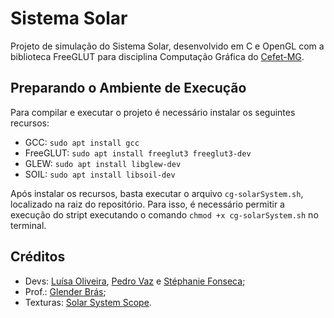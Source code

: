 # Sistema Solar
Projeto de simulação do Sistema Solar, desenvolvido em C e OpenGL com a biblioteca FreeGLUT para disciplina Computação Gráfica do [Cefet-MG](https://cefetmg.br).

## Preparando o Ambiente de Execução
Para compilar e executar o projeto é necessário instalar os seguintes recursos:
- GCC: `sudo apt install gcc`
- FreeGLUT: `sudo apt install freeglut3 freeglut3-dev`
- GLEW: `sudo apt install libglew-dev`
- SOIL: `sudo apt install libsoil-dev`

Após instalar os recursos, basta executar o arquivo `cg-solarSystem.sh`, localizado na raiz do repositório. Para isso, é necessário permitir a execução do stript executando o comando `chmod +x cg-solarSystem.sh` no terminal.

## Créditos
- Devs: [Luísa Oliveira](https://github.com/luisaoliveira), [Pedro Vaz](https://github.com/vazConnected) e [Stéphanie Fonseca](https://github.com/steponnie);
- Prof.: [Glender Brás](https://github.com/glenderbras);
- Texturas: [Solar System Scope](https://www.solarsystemscope.com/textures/).
